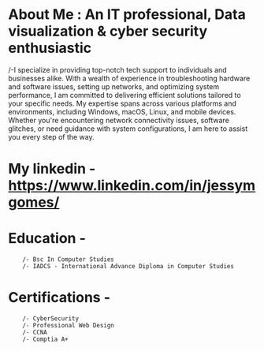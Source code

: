 # About Me : An IT professional, Data visualization & cyber security enthusiastic
  /-I specialize in providing top-notch tech support to individuals and businesses alike. With a wealth of experience in troubleshooting hardware and software issues, setting up networks, and optimizing system performance, I am committed to delivering efficient solutions tailored to your specific needs.
My expertise spans across various platforms and environments, including Windows, macOS, Linux, and mobile devices. Whether you're encountering network connectivity issues, software glitches, or need guidance with system configurations, I am here to assist you every step of the way.
# My linkedin - https://www.linkedin.com/in/jessymgomes/
# Education -
        /- Bsc In Computer Studies
        /- IADCS - International Advance Diploma in Computer Studies
# Certifications -
        /- CyberSecurity 
        /- Professional Web Design
        /- CCNA
        /- Comptia A+


